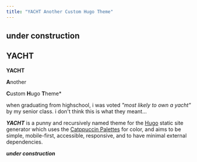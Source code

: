 ```yaml
---
title: "YACHT Another Custom Hugo Theme"
---
```


## under construction

## YACHT

**YACHT**

**A**nother

**C**ustom **H**ugo **T**heme*

when graduating from highschool, i was voted *"most likely to own a yacht"* by my senior class. i don't think this is what they meant...

***YACHT*** is a punny and recursively named theme for the [Hugo](https://gohugo.io) static site generator which uses the [Catppuccin Palettes](https://github.com/catppuccin/catppuccin/blob/main/docs/style-guide.md) for color, and aims to be simple, mobile-first, accessible, responsive, and to have minimal external dependencies.

***under construction***
